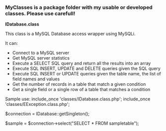 <h3>MyClasses is a package folder with my usable or developed classes. Please use carefull!</h3>

<b>IDatabase.class</b>

This class is a MySQL Database access wrapper using MySQLi.

It can:
- Connect to a MySQL server
- Get MySQL server statistics
- Execute a SELECT SQL query and return all the results into an array
- Execute SQL INSERT, UPDATE and DELETE queries given the SQL query
- Execute SQL INSERT or UPDATE queries given the table name, the list of field names and values
- Get the number of records in a table that match a given condition
- Get a single field or a single row of a table that matches a condition

Sample use:
include_once 'classes/IDatabase.class.php';
include_once 'classes/EException.class.php';

 $connection = IDatabase::getSingleton();

 $sample = $connection->select("SELECT * FROM sampletable");
